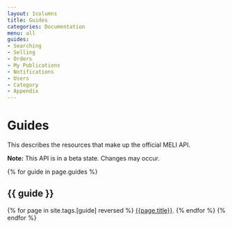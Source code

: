 ```yaml
---
layout: 1columns
title: Guides
categories: Documentation
menu: all
guides: 
- Searching
- Selling
- Orders
- My Publications
- Notifications
- Users
- Category
- Appendix
---
```


# Guides

This describes the resources that make up the official MELI API.

**Note:** This API is in a beta state. Changes may occur.


{% for guide in page.guides %}
## {{ guide }}
{% for page in site.tags.[guide] reversed %}
[{{page.title}}]({{page.url}}).
{% endfor %}
{% endfor %}

